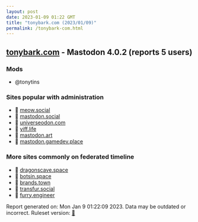 ```yaml
---
layout: post
date: 2023-01-09 01:22 GMT
title: "tonybark.com (2023/01/09)"
permalink: /tonybark-com.html
---
```



## [tonybark.com](https://tonybark.com) - Mastodon 4.0.2 (reports 5 users)

### Mods
 * @tonytins

### Sites popular with administration

* 🐘 [meow.social](/meow-social.html)
* 🐘 [mastodon.social](/mastodon-social.html)
* 🐘 [universeodon.com](/universeodon-com.html)
* 🐘 [yiff.life](/yiff-life.html)
* 🐘 [mastodon.art](/mastodon-art.html)
* 🐘 [mastodon.gamedev.place](/mastodon-gamedev-place.html)

### More sites commonly on federated timeline

* 🐘 [dragonscave.space](/dragonscave-space.html)
* 🐘 [botsin.space](/botsin-space.html)
* 🐘 [brands.town](/brands-town.html)
* 🐘 [transfur.social](/transfur-social.html)
* 🐘 [furry.engineer](/furry-engineer.html)

Report generated on: Mon Jan  9 01:22:09 2023. Data may be outdated or incorrect.
Ruleset version: [🏀](/version-basketball)
